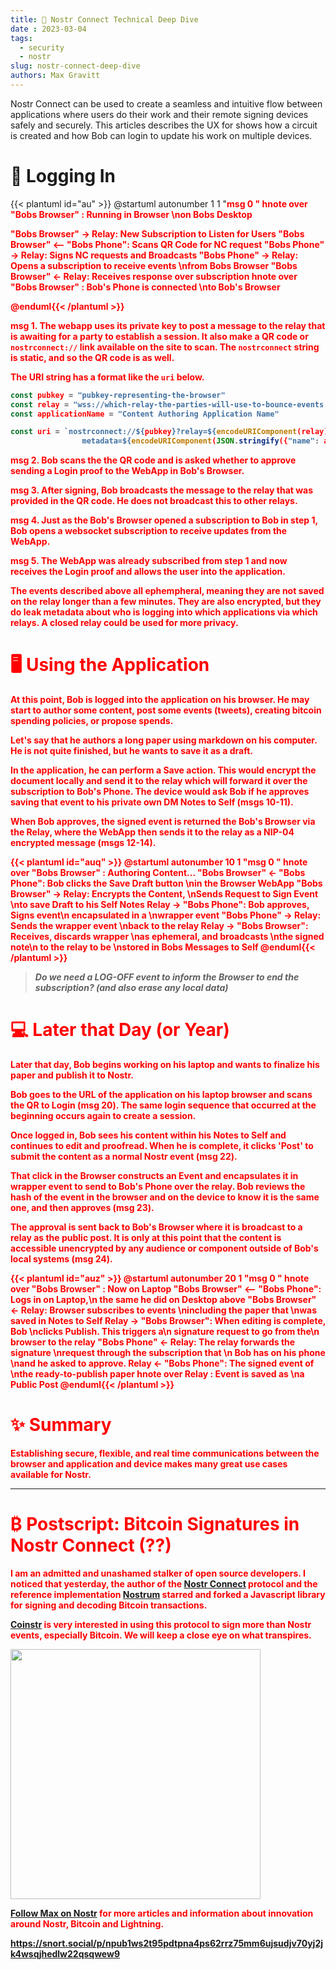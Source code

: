 ```yaml
---
title: 🤿 Nostr Connect Technical Deep Dive
date : 2023-03-04
tags:
  - security
  - nostr
slug: nostr-connect-deep-dive
authors: Max Gravitt
---
```

<head>
  <title>🤿 Nostr Connect Technical Deep Dive</title>
  <meta charSet="utf-8" />
  <meta property="og:title" content="🤿 Nostr Connect Deep Dive" />
  <meta property="og:image" content="https://coinstr.app//articles/nostr-connect-deep-dive/bob-login-cover.png" />
  <meta property="og:description" content="Nostr Connect can be used to create a seamless and intuitive flow between applications where users do their work and their remote signing devices safely and securely." />
  <meta property="og:url" content="https://coinstr.app/articles/nostr-connect-deep-dive" />
  <meta name="twitter:title" content="🤿 Nostr Connect Deep Dive" />
  <meta name="twitter:creator" content="@MaxGravitt">
  <meta name="twitter:card" content="summary_large_image" />
  <meta name="twitter:image" content="https://coinstr.app//articles/nostr-connect-deep-dive/bob-login-cover.png" />
  <meta name="twitter:description" content="Nostr Connect can be used to create a seamless and intuitive flow between applications where users do their work and their remote signing devices safely and securely." />

</head>

Nostr Connect can be used to create a seamless and intuitive flow between applications where users do their work and their remote signing devices safely and securely.  This articles describes the UX for shows how a circuit is created and how Bob can login to update his work on multiple devices.

# 📱 Logging In
{{< plantuml id="au" >}}
@startuml
autonumber 1 1 "<font color=red><b>msg 0  "
hnote over "Bobs Browser" : Running in Browser \non Bobs Desktop

"Bobs Browser" -> Relay: New Subscription to Listen for Users
"Bobs Browser" <-- "Bobs Phone": Scans QR Code for NC request
"Bobs Phone" -> Relay: Signs NC requests and Broadcasts
"Bobs Phone" -> Relay: Opens a subscription to receive events \nfrom Bobs Browser
"Bobs Browser" <- Relay: Receives response over subscription
hnote over "Bobs Browser" : Bob's Phone is connected \nto Bob's Browser

@enduml{{< /plantuml >}}

<font color=red>msg 1.</font> The webapp uses its private key to post a message to the relay that is awaiting for a party to establish a session. It also make a QR code or `nostrconnect://` link available on the site to scan. The `nostrconnect` string is static, and so the QR code is as well. 

The URI string has a format like the `uri` below.
```js
const pubkey = "pubkey-representing-the-browser"
const relay = "wss://which-relay-the-parties-will-use-to-bounce-events.com"
const applicationName = "Content Authoring Application Name"

const uri = `nostrconnect://${pubkey}?relay=${encodeURIComponent(relay)}&
                metadata=${encodeURIComponent(JSON.stringify({"name": applicationName}))}`
```
<font color=red>msg 2.</font> Bob scans the the QR code and is asked whether to approve sending a Login proof to the WebApp in Bob's Browser.

<font color=red>msg 3.</font> After signing, Bob broadcasts the message to the relay that was provided in the QR code. He does not broadcast this to other relays. 

<font color=red>msg 4.</font> Just as the Bob's Browser opened a subscription to Bob in step 1, Bob opens a websocket subscription to receive updates from the WebApp.

<font color=red>msg 5.</font> The WebApp was already subscribed from step 1 and now receives the Login proof and allows the user into the application.

The events described above all ephempheral, meaning they are not saved on the relay longer than a few minutes. They are also encrypted, but they **do leak metadata** about who is logging into which applications via which relays. A closed relay could be used for more privacy.

# 🖥️ Using the Application
At this point, Bob is logged into the application on his browser. He may start to author some content, post some events (tweets), creating bitcoin spending policies, or propose spends.

Let's say that he authors a long paper using markdown on his computer. He is not quite finished, but he wants to save it as a draft. 

In the application, he can perform a **Save** action. This would encrypt the document locally and send it to the relay which will forward it over the subscription to Bob's Phone. The device would ask Bob if he approves saving that event to his private own DM Notes to Self <font color=red>(msgs 10-11)</font>.

When Bob approves, the signed event is returned the Bob's Browser via the Relay, where the WebApp then sends it to the relay as a NIP-04 encrypted message <font color=red>(msgs 12-14)</font>. 

{{< plantuml id="auq" >}}
@startuml
autonumber 10 1 "<font color=red><b>msg 0  "
hnote over "Bobs Browser" : Authoring Content...
"Bobs Browser" <- "Bobs Phone": Bob clicks the Save Draft button \nin the Browser WebApp
"Bobs Browser" -> Relay: Encrypts the Content, \nSends Request to Sign Event \nto save Draft to his Self Notes
Relay ->  "Bobs Phone": Bob approves, Signs event\n encapsulated in a \nwrapper event
"Bobs Phone" -> Relay: Sends the wrapper event \nback to the relay
Relay -> "Bobs Browser": Receives, discards wrapper \nas ephemeral, and broadcasts \nthe signed note\n to the relay to be \nstored in Bobs Messages to Self
@enduml{{< /plantuml >}}

> *Do we need a LOG-OFF event to inform the Browser to end the subscription? (and also erase any local data)*

# 💻 Later that Day (or Year)
Later that day, Bob begins working on his laptop and wants to finalize his paper and publish it to Nostr. 

Bob goes to the URL of the application on his laptop browser and scans the QR to Login <font color=red>(msg 20)</font>. The same login sequence that occurred at the beginning occurs again to create a session.

Once logged in, Bob sees his content within his Notes to Self and continues to edit and proofread. When he is complete, it clicks 'Post' to submit the content as a normal Nostr event <font color=red>(msg 22)</font>. 

That click in the Browser constructs an Event and encapsulates it in wrapper event to send to Bob's Phone over the relay. Bob reviews the hash of the event in the browser and on the device to know it is the same one, and then approves <font color=red>(msg 23)</font>.

The approval is sent back to Bob's Browser where it is broadcast to a relay as the public post. It is only at this point that the content is accessible unencrypted by any audience or component outside of Bob's local systems <font color=red>(msg 24)</font>.

{{< plantuml id="auz" >}}
@startuml
autonumber 20 1 "<font color=red><b>msg 0  "
hnote over "Bobs Browser" : Now on Laptop
"Bobs Browser" <-- "Bobs Phone": Logs in on Laptop,\n the same he did on Desktop above
"Bobs Browser" <- Relay: Browser subscribes to events \nincluding the paper that \nwas saved in Notes to Self
Relay ->  "Bobs Browser": When editing is complete, Bob \nclicks Publish. This triggers a\n signature request to go from the\n browser to the relay
"Bobs Phone" <- Relay: The relay forwards the signature \nrequest through the subscription that \n Bob has on his phone \nand he asked to approve.
Relay <- "Bobs Phone": The signed event of \nthe ready-to-publish paper
hnote over Relay : Event is saved as \na Public Post
@enduml{{< /plantuml >}}

# ✨ Summary
Establishing secure, flexible, and real time communications between the browser and application and device makes many great use cases available for Nostr. 

<hr/>

# ₿ Postscript: Bitcoin Signatures in Nostr Connect (??)
I am an admitted and unashamed stalker of open source developers. I noticed that yesterday, the author of the [Nostr Connect](https://github.com/nostr-connect/connect) protocol and the reference implementation [Nostrum](https://github.com/nostr-connect/nostrum) starred and forked a Javascript library for **signing and decoding Bitcoin transactions**. 

[Coinstr](https://coinstr.app) is very interested in using this protocol to sign more than Nostr events, especially Bitcoin. We will keep a close eye on what transpires.

<img src="https://user-images.githubusercontent.com/32852271/222914638-fe23a97b-d616-428e-8c52-42e316881c60.png" width="400"/>

[Follow Max on Nostr](https://snort.social/p/npub1ws2t95pdtpna4ps62rrz75mm6ujsudjv70yj2jk4wsqjhedlw22qsqwew9) for more articles and information about innovation around Nostr, Bitcoin and Lightning.

https://snort.social/p/npub1ws2t95pdtpna4ps62rrz75mm6ujsudjv70yj2jk4wsqjhedlw22qsqwew9
